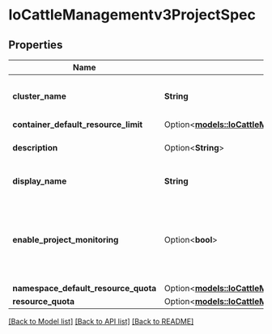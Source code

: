 # IoCattleManagementv3ProjectSpec

## Properties

Name | Type | Description | Notes
------------ | ------------- | ------------- | -------------
**cluster_name** | **String** | ClusterName is the name of the cluster the project belongs to. Immutable. | 
**container_default_resource_limit** | Option<[**models::IoCattleManagementv3ProjectSpecContainerDefaultResourceLimit**](ioCattleManagementv3Project_spec_containerDefaultResourceLimit.md)> |  | [optional]
**description** | Option<**String**> | Description is a human-readable description of the project. | [optional]
**display_name** | **String** | DisplayName is the human-readable name for the project. | 
**enable_project_monitoring** | Option<**bool**> | EnableProjectMonitoring indicates whether Monitoring V1 should be enabled for this project. Deprecated. Use the Monitoring V2 app instead. Defaults to false. | [optional]
**namespace_default_resource_quota** | Option<[**models::IoCattleManagementv3ProjectSpecNamespaceDefaultResourceQuota**](ioCattleManagementv3Project_spec_namespaceDefaultResourceQuota.md)> |  | [optional]
**resource_quota** | Option<[**models::IoCattleManagementv3ProjectSpecResourceQuota**](ioCattleManagementv3Project_spec_resourceQuota.md)> |  | [optional]

[[Back to Model list]](../README.md#documentation-for-models) [[Back to API list]](../README.md#documentation-for-api-endpoints) [[Back to README]](../README.md)


